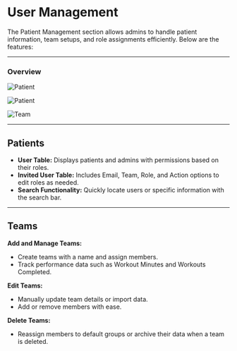 # User Management

The Patient Management section allows admins to handle patient information, team setups, and role assignments efficiently. Below are the features:

---

### Overview

![Patient](/img/Patient1.png)

![Patient](/img/Patient2.png)

![Team](/img/Team1.png)

---

## Patients

- **User Table:** Displays patients and admins with permissions based on their roles.
- **Invited User Table:** Includes Email, Team, Role, and Action options to edit roles as needed.
- **Search Functionality:** Quickly locate users or specific information with the search bar.

---

## Teams

**Add and Manage Teams:**

- Create teams with a name and assign members.
- Track performance data such as Workout Minutes and Workouts Completed.

**Edit Teams:**

- Manually update team details or import data.
- Add or remove members with ease.

**Delete Teams:**

- Reassign members to default groups or archive their data when a team is deleted.
